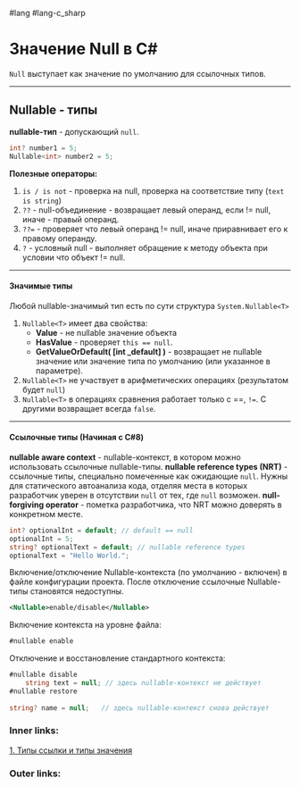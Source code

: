 #lang #lang-c_sharp

# Значение Null в C#

`Null` выступает как значение по умолчанию для ссылочных типов.

---
## Nullable - типы

**nullable-тип** - допускающий `null`. 

```csharp
int? number1 = 5;
Nullable<int> number2 = 5;
```

**Полезные операторы:**
1. `is / is not` - проверка на null, проверка на соответствие типу (`text is string`)
2. `??` - null-объединение - возвращает левый операнд, если != null, иначе - правый операнд. 
3. `??=` - проверяет что левый операнд != null, иначе приравнивает его к правому операнду.
4. `?` - условный null - выполняет обращение к методу объекта при условии что объект != null.

---
#### Значимые типы
Любой nullable-значимый тип есть по сути структура `System.Nullable<T>`

1. `Nullable<T>` имеет два свойства:
	- **Value** - не nullable значение объекта
	- **HasValue** - проверяет `this == null`.
	- **GetValueOrDefault( \[int \_default] )** - возвращает не nullable значение или значение типа по умолчанию (или указанное в параметре).
2. `Nullable<T>` не участвует в арифметических операциях (результатом будет `null`)
3. `Nullable<T>` в операциях сравнения работает только с  \==, `!=`.  С другими возвращает всегда `false`.

---
#### Ссылочные типы (Начиная с C#8)

**nullable aware context** - nullable-контекст, в котором можно использовать ссылочные nullable-типы.
**nullable reference types (NRT)** - ссылочные типы, специально помеченные как ожидающие `null`. Нужны для статического автоанализа кода, отделяя места в которых разработчик уверен в отсутствии `null` от тех, где `null` возможен.
**null-forgiving operator** - пометка разработчика, что NRT можно доверять в конкретном месте.

```csharp
int? optionalInt = default; // default == null
optionalInt = 5;
string? optionalText = default; // nullable reference types
optionalText = "Hello World.";
```

Включение/отключение Nullable-контекста (по умолчанию - включен) в файле конфигурации проекта.
После отключение ссылочные Nullable-типы становятся недоступны.

```xml
<Nullable>enable/disable</Nullable>
```

Включение контекста на уровне файла:

```csharp
#nullable enable
```

Отключение и восстановление стандартного контекста:

```csharp
#nullable disable
    string text = null; // здесь nullable-контекст не действует
#nullable restore
 
string? name = null;   // здесь nullable-контекст снова действует
```

### Inner links:
[1. Типы ссылки и типы значения](1.%20Languages/C-sharp/0.%20Введение/1.%20Типы%20данных/1.%20Типы%20ссылки%20и%20типы%20значения.md)


### Outer links:


